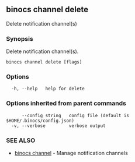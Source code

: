 ## binocs channel delete

Delete notification channel(s)

### Synopsis


Delete notification channel(s).


```
binocs channel delete [flags]
```

### Options

```
  -h, --help   help for delete
```

### Options inherited from parent commands

```
      --config string   config file (default is $HOME/.binocs/config.json)
  -v, --verbose         verbose output
```

### SEE ALSO

* [binocs channel](binocs_channel.md)	 - Manage notification channels

